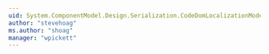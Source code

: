 ```yaml
---
uid: System.ComponentModel.Design.Serialization.CodeDomLocalizationModel
author: "stevehoag"
ms.author: "shoag"
manager: "wpickett"
---
```

